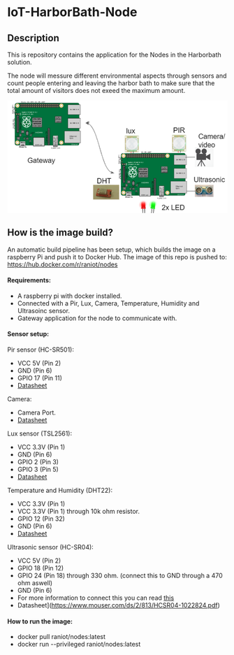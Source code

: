 # IoT-HarborBath-Node
## Description
This is repository contains the application for the Nodes in the Harborbath solution.

The node will messure different environmental aspects through sensors and count people entering and leaving the harbor bath to make sure that the total amount of visitors does not exeed the maximum amount.

![alt text](https://github.com/Raniot/IoT-Harborbath-Node/blob/master/img/ConnectionDiagram.png "Raspberry node Setup")

## How is the image build?
An automatic build pipeline has been setup, which builds the image on a raspberry Pi and push it to Docker Hub.
The image of this repo is pushed to: https://hub.docker.com/r/raniot/nodes

#### Requirements:
- A raspberry pi with docker installed.
- Connected with a Pir, Lux, Camera, Temperature, Humidity and Ultrasoinc sensor.
- Gateway application for the node to communicate with.

#### Sensor setup:
Pir sensor (HC-SR501):
- VCC 5V (Pin 2)
- GND (Pin 6) 
- GPIO 17 (Pin 11)
- [Datasheet](https://www.mpja.com/download/31227sc.pdf)

Camera:
- Camera Port.
- [Datasheet](http://www.farnell.com/datasheets/2056179.pdf)

Lux sensor (TSL2561):
- VCC 3.3V (Pin 1)
- GND (Pin 6)
- GPIO 2 (Pin 3)
- GPIO 3 (Pin 5)
- [Datasheet](https://cdn-learn.adafruit.com/downloads/pdf/tsl2561.pdf)

Temperature and Humidity (DHT22):
- VCC 3.3V (Pin 1)
- VCC 3.3V (Pin 1) through 10k ohm resistor.
- GPIO 12 (Pin 32)
- GND (Pin 6)
- [Datasheet](https://cdn-shop.adafruit.com/datasheets/Digital+humidity+and+temperature+sensor+AM2302.pdf)

Ultrasonic sensor (HC-SR04):
- VCC 5V (Pin 2)
- GPIO 18 (Pin 12)
- GPIO 24 (Pin 18) through 330 ohm. (connect this to GND through a 470 ohm aswell)
- GND (Pin 6)
- For more information to connect this you can read [this](https://tutorials-raspberrypi.com/wp-content/uploads/2014/05/ultraschall_Steckplatine-768x952.png)
- Datasheet](https://www.mouser.com/ds/2/813/HCSR04-1022824.pdf)

#### How to run the image: 
- docker pull raniot/nodes:latest
- docker run --privileged raniot/nodes:latest